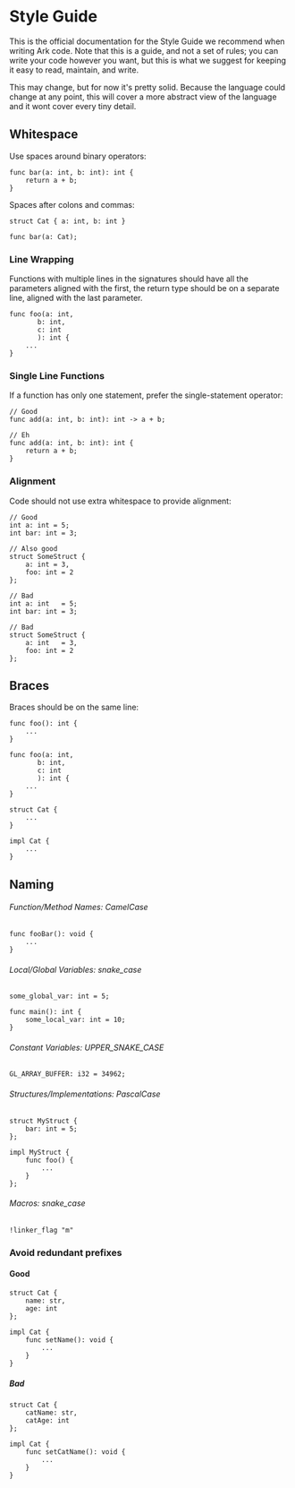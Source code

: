 # Style Guide
This is the official documentation for the Style Guide we recommend when writing
Ark code. Note that this is a guide, and not a set of rules; you can write 
your code however you want, but this is what we suggest for keeping it easy to
read, maintain, and write.

This may change, but for now it's pretty solid. Because the language could change
at any point, this will cover a more abstract view of the language and it wont
cover every tiny detail.

## Whitespace
Use spaces around binary operators:

	func bar(a: int, b: int): int {
		return a + b;
	}

Spaces after colons and commas:

	struct Cat { a: int, b: int }

	func bar(a: Cat);

### Line Wrapping
Functions with multiple lines in the signatures should have all the parameters
aligned with the first, the return type should be on a separate line, aligned
with the last parameter.

	func foo(a: int,
		   b: int,
		   c: int
		   ): int {
		...
	}

### Single Line Functions
If a function has only one statement, prefer the single-statement operator:

	// Good
	func add(a: int, b: int): int -> a + b;

	// Eh
	func add(a: int, b: int): int {
		return a + b;
	}

### Alignment
Code should not use extra whitespace to provide alignment:

	// Good
	int a: int = 5;
	int bar: int = 3;

	// Also good
	struct SomeStruct {
		a: int = 3,
		foo: int = 2
	};

	// Bad
	int a: int   = 5;
	int bar: int = 3;

	// Bad
	struct SomeStruct {
		a: int   = 3,
		foo: int = 2
	};

## Braces
Braces should be on the same line:

	func foo(): int {
		...
	}

	func foo(a: int,
		   b: int,
		   c: int
		   ): int {
		...
	}

	struct Cat {
		...
	}

	impl Cat {
		...
	}

## Naming

###### Function/Method Names: CamelCase

	func fooBar(): void {
		...
	}

###### Local/Global Variables: snake_case

	some_global_var: int = 5;

	func main(): int {
		some_local_var: int = 10;
	}

###### Constant Variables: UPPER_SNAKE_CASE

	GL_ARRAY_BUFFER: i32 = 34962;

###### Structures/Implementations: PascalCase

	struct MyStruct {
		bar: int = 5;
	};

	impl MyStruct {
		func foo() {
			...
		}
	};

###### Macros: snake_case

	!linker_flag "m"

### Avoid redundant prefixes

#### Good
	struct Cat {
		name: str,
		age: int
	};

	impl Cat {
		func setName(): void {
			...
		}
	}

##### Bad
	struct Cat {
		catName: str,
		catAge: int
	};

	impl Cat {
		func setCatName(): void {
			...
		}
	}
